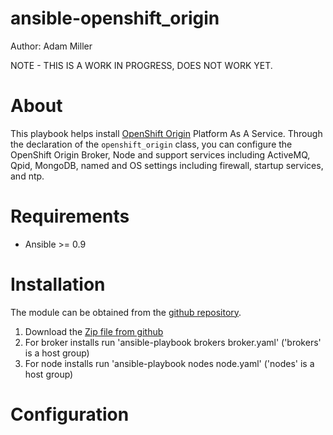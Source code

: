 # ansible-openshift_origin

Author: Adam Miller

NOTE - THIS IS A WORK IN PROGRESS, DOES NOT WORK YET.

# About

This playbook helps install [OpenShift Origin](https://openshift.redhat.com/community/open-source) Platform As A Service.
Through the declaration of the `openshift_origin` class, you can configure the OpenShift Origin Broker, Node and support
services including ActiveMQ, Qpid, MongoDB, named and OS settings including firewall, startup services, and ntp.

# Requirements

* Ansible >= 0.9

# Installation

The module can be obtained from the
[github repository](https://github.com/maxamillion/ansible-openshift_origin).

1. Download the [Zip file from github](https://github.com/maxamillion/ansible-openshift_origin/archive/master.zip)
2. For broker installs run 'ansible-playbook brokers broker.yaml' ('brokers' is a host group)
3. For node installs run 'ansible-playbook nodes node.yaml' ('nodes' is a host group)

# Configuration
